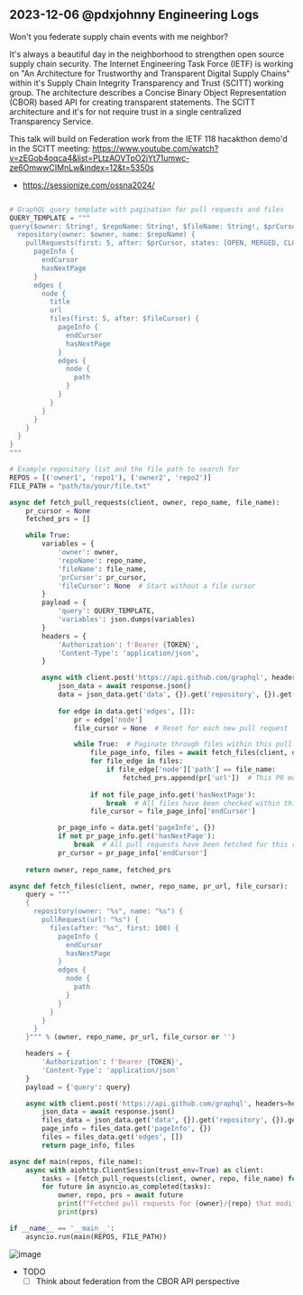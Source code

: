 ## 2023-12-06 @pdxjohnny Engineering Logs

Won't you federate supply chain events with me neighbor?

It's always a beautiful day in the neighborhood to strengthen open source supply chain security. The Internet Engineering Task Force (IETF) is working on "An Architecture for Trustworthy and Transparent Digital Supply Chains" within it's Supply Chain Integrity Transparency and Trust (SCITT) working group. The architecture describes a Concise Binary Object Representation (CBOR) based API for creating transparent statements. The SCITT architecture and it's for not require trust in a single centralized Transparency Service.

This talk will build on Federation work from the IETF 118 hacakthon demo'd in the SCITT meeting: https://www.youtube.com/watch?v=zEGob4oqca4&list=PLtzAOVTpO2jYt71umwc-ze6OmwwCIMnLw&index=12&t=5350s

- https://sessionize.com/ossna2024/

```python

# GraphQL query template with pagination for pull requests and files
QUERY_TEMPLATE = """
query($owner: String!, $repoName: String!, $fileName: String!, $prCursor: String, $fileCursor: String) {
  repository(owner: $owner, name: $repoName) {
    pullRequests(first: 5, after: $prCursor, states: [OPEN, MERGED, CLOSED]) {
      pageInfo {
        endCursor
        hasNextPage
      }
      edges {
        node {
          title
          url
          files(first: 5, after: $fileCursor) {
            pageInfo {
              endCursor
              hasNextPage
            }
            edges {
              node {
                path
              }
            }
          }
        }
      }
    }
  }
}
"""

# Example repository list and the file path to search for
REPOS = [('owner1', 'repo1'), ('owner2', 'repo2')]
FILE_PATH = "path/to/your/file.txt"

async def fetch_pull_requests(client, owner, repo_name, file_name):
    pr_cursor = None
    fetched_prs = []

    while True:
        variables = {
            'owner': owner,
            'repoName': repo_name,
            'fileName': file_name,
            'prCursor': pr_cursor,
            'fileCursor': None  # Start without a file cursor
        }
        payload = {
            'query': QUERY_TEMPLATE,
            'variables': json.dumps(variables)
        }
        headers = {
            'Authorization': f'Bearer {TOKEN}',
            'Content-Type': 'application/json',
        }

        async with client.post('https://api.github.com/graphql', headers=headers, json=payload) as response:
            json_data = await response.json()
            data = json_data.get('data', {}).get('repository', {}).get('pullRequests', {})
            
            for edge in data.get('edges', []):
                pr = edge['node']
                file_cursor = None  # Reset for each new pull request

                while True:  # Paginate through files within this pull request
                    file_page_info, files = await fetch_files(client, owner, repo_name, pr['url'], file_cursor)
                    for file_edge in files:
                        if file_edge['node']['path'] == file_name:
                            fetched_prs.append(pr['url'])  # This PR modified the file
                            
                    if not file_page_info.get('hasNextPage'):
                        break  # All files have been checked within this pull request
                    file_cursor = file_page_info['endCursor']

            pr_page_info = data.get('pageInfo', {})
            if not pr_page_info.get('hasNextPage'):
                break  # All pull requests have been fetched for this repository
            pr_cursor = pr_page_info['endCursor']
            
    return owner, repo_name, fetched_prs

async def fetch_files(client, owner, repo_name, pr_url, file_cursor):
    query = """
    {
      repository(owner: "%s", name: "%s") {
        pullRequest(url: "%s") {
          files(after: "%s", first: 100) {
            pageInfo {
              endCursor
              hasNextPage
            }
            edges {
              node {
                path
              }
            }
          }
        }
      }
    }""" % (owner, repo_name, pr_url, file_cursor or '')

    headers = {
        'Authorization': f'Bearer {TOKEN}',
        'Content-Type': 'application/json'
    }
    payload = {'query': query}

    async with client.post('https://api.github.com/graphql', headers=headers, json=payload) as response:
        json_data = await response.json()
        files_data = json_data.get('data', {}).get('repository', {}).get('pullRequest', {}).get('files', {})
        page_info = files_data.get('pageInfo', {})
        files = files_data.get('edges', [])
        return page_info, files

async def main(repos, file_name):
    async with aiohttp.ClientSession(trust_env=True) as client:
        tasks = [fetch_pull_requests(client, owner, repo, file_name) for owner, repo in repos]
        for future in asyncio.as_completed(tasks):
            owner, repo, prs = await future
            print(f"Fetched pull requests for {owner}/{repo} that modify '{file_name}':")
            print(prs)

if __name__ == '__main__':
    asyncio.run(main(REPOS, FILE_PATH))
```

![image](https://github.com/intel/dffml/assets/5950433/0ac22f17-d8e0-4e29-80b9-8423af4497e6)

- TODO
  - [ ] Think about federation from the CBOR API perspective